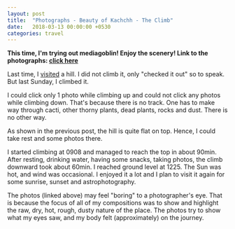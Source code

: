 ```yaml
---
layout: post
title:  "Photographs - Beauty of Kachchh - The Climb"
date:   2018-03-13 00:00:00 +0530
categories: travel
---
```


**This time, I'm trying out mediagoblin! Enjoy the scenery! Link to the photographs: [click here][2]**

Last time, I [visited][1] a hill. I did not climb it, only "checked it out" so to speak. But last Sunday, I climbed it.

I could click only 1 photo while climbing up and could not click any photos while climbing down. That's because there is no track. One has to make way through cacti, other thorny plants, dead plants, rocks and dust. There is no other way.

As shown in the previous post, the hill is quite flat on top. Hence, I could take rest and some photos there.

I started climbing at 0908 and managed to reach the top in about 90min. After resting, drinking water, having some snacks, taking photos, the climb downward took about 60min. I reached ground level at 1225. The Sun was hot, and wind was occasional. I enjoyed it a lot and I plan to visit it again for some sunrise, sunset and astrophotography.

The photos (linked above) may feel "boring" to a photographer's eye. That is because the focus of all of my compositions was to show and highlight the raw, dry, hot, rough, dusty nature of the place. The photos try to show what my eyes saw, and my body felt (approximately) on the journey.

[1]:/travel/2018/03/04/kachchh-travel-photos.html
[2]:https://goblinrefuge.com/mediagoblin/u/codingquark/collection/photographs-beauty-of-kachchh-the-climb/

